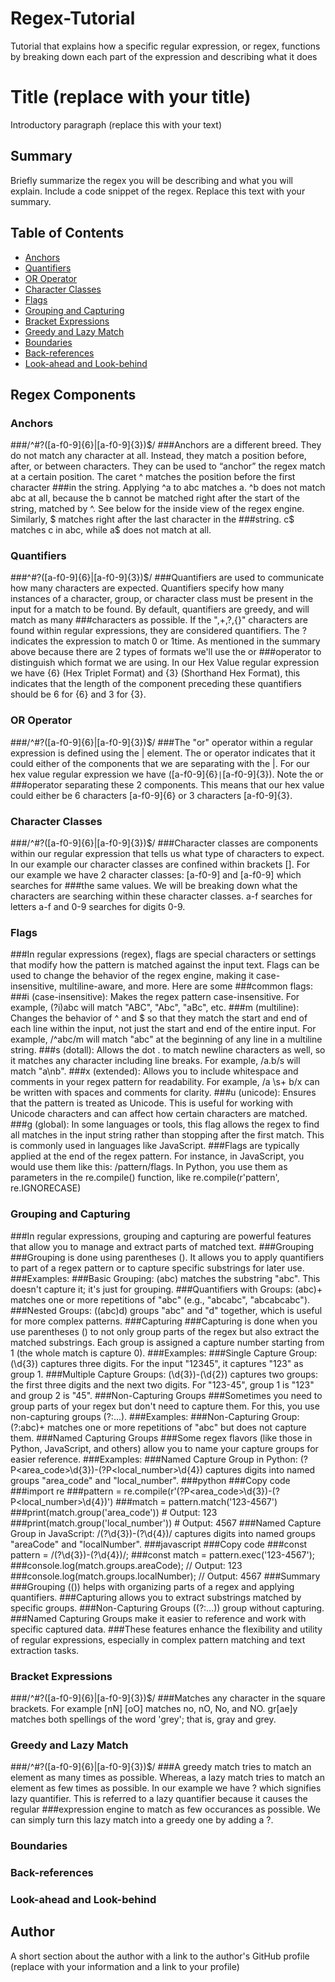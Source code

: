 # Regex-Tutorial
Tutorial that explains how a specific regular expression, or regex, functions by breaking down each part of the expression and describing what it does
# Title (replace with your title)

Introductory paragraph (replace this with your text)

## Summary

Briefly summarize the regex you will be describing and what you will explain. Include a code snippet of the regex. Replace this text with your summary.

## Table of Contents

- [Anchors](#anchors)
- [Quantifiers](#quantifiers)
- [OR Operator](#or-operator)
- [Character Classes](#character-classes)
- [Flags](#flags)
- [Grouping and Capturing](#grouping-and-capturing)
- [Bracket Expressions](#bracket-expressions)
- [Greedy and Lazy Match](#greedy-and-lazy-match)
- [Boundaries](#boundaries)
- [Back-references](#back-references)
- [Look-ahead and Look-behind](#look-ahead-and-look-behind)

## Regex Components

### Anchors
###/^#?([a-f0-9]{6}|[a-f0-9]{3})$/
###Anchors are a different breed. They do not match any character at all. Instead, they match a position before, after, or between characters. They can be used to “anchor” the regex match at a certain position. The caret ^ matches the position before the first character ###in the string. Applying ^a to abc matches a. ^b does not match abc at all, because the b cannot be matched right after the start of the string, matched by ^. See below for the inside view of the regex engine. Similarly, $ matches right after the last character in the ###string. c$ matches c in abc, while a$ does not match at all.

### Quantifiers
###^#?([a-f0-9]{6}|[a-f0-9]{3})$/
###Quantifiers are used to communicate how many characters are expected. Quantifiers specify how many instances of a character, group, or character class must be present in the input for a match to be found. By default, quantifiers are greedy, and will match as many ###characters as possible. If the ",+,?,{}" characters are found within regular expressions, they are considered quantifiers. The ? indicates the expression to match 0 or 1time. As mentioned in the summary above because there are 2 types of formats we'll use the or ###operator to distinguish which format we are using. In our Hex Value regular expression we have {6} (Hex Triplet Format) and {3} (Shorthand Hex Format), this indicates that the length of the component preceding these quantifiers should be 6 for {6} and 3 for {3}.
### OR Operator
###/^#?([a-f0-9]{6}|[a-f0-9]{3})$/
###The "or" operator within a regular expression is defined using the | element. The or operator indicates that it could either of the components that we are separating with the |. For our hex value regular expression we have ([a-f0-9]{6}``|``[a-f0-9]{3}). Note the or ###operator separating these 2 components. This means that our hex value could either be 6 characters [a-f0-9]{6} or 3 characters [a-f0-9]{3}.
### Character Classes
###/^#?([a-f0-9]{6}|[a-f0-9]{3})$/
###Character classes are components within our regular expression that tells us what type of characters to expect. In our example our character classes are confined within brackets []. For our example we have 2 character classes: [a-f0-9] and [a-f0-9] which searches for ###the same values. We will be breaking down what the characters are searching within these character classes. a-f searches for letters a-f and 0-9 searches for digits 0-9.
### Flags
###In regular expressions (regex), flags are special characters or settings that modify how the pattern is matched against the input text. Flags can be used to change the behavior of the regex engine, making it case-insensitive, multiline-aware, and more. Here are some ###common flags:
###i (case-insensitive): Makes the regex pattern case-insensitive. For example, (?i)abc will match "ABC", "Abc", "aBc", etc.
###m (multiline): Changes the behavior of ^ and $ so that they match the start and end of each line within the input, not just the start and end of the entire input. For example, /^abc/m will match "abc" at the beginning of any line in a multiline string.
###s (dotall): Allows the dot . to match newline characters as well, so it matches any character including line breaks. For example, /a.b/s will match "a\nb".
###x (extended): Allows you to include whitespace and comments in your regex pattern for readability. For example, /a \s+ b/x can be written with spaces and comments for clarity.
###u (unicode): Ensures that the pattern is treated as Unicode. This is useful for working with Unicode characters and can affect how certain characters are matched.
###g (global): In some languages or tools, this flag allows the regex to find all matches in the input string rather than stopping after the first match. This is commonly used in languages like JavaScript.
###Flags are typically applied at the end of the regex pattern. For instance, in JavaScript, you would use them like this: /pattern/flags. In Python, you use them as parameters in the re.compile() function, like re.compile(r'pattern', re.IGNORECASE)
### Grouping and Capturing
###In regular expressions, grouping and capturing are powerful features that allow you to manage and extract parts of matched text.
###Grouping
###Grouping is done using parentheses (). It allows you to apply quantifiers to part of a regex pattern or to capture specific substrings for later use.
###Examples:
###Basic Grouping: (abc) matches the substring "abc". This doesn't capture it; it's just for grouping.
###Quantifiers with Groups: (abc)+ matches one or more repetitions of "abc" (e.g., "abcabc", "abcabcabc").
###Nested Groups: ((abc)d) groups "abc" and "d" together, which is useful for more complex patterns.
###Capturing
###Capturing is done when you use parentheses () to not only group parts of the regex but also extract the matched substrings. Each group is assigned a capture number starting from 1 (the whole match is capture 0).
###Examples:
###Single Capture Group: (\d{3}) captures three digits. For the input "12345", it captures "123" as group 1.
###Multiple Capture Groups: (\d{3})-(\d{2}) captures two groups: the first three digits and the next two digits. For "123-45", group 1 is "123" and group 2 is "45".
###Non-Capturing Groups
###Sometimes you need to group parts of your regex but don't need to capture them. For this, you use non-capturing groups (?:...).
###Examples:
###Non-Capturing Group: (?:abc)+ matches one or more repetitions of "abc" but does not capture them.
###Named Capturing Groups
###Some regex flavors (like those in Python, JavaScript, and others) allow you to name your capture groups for easier reference.
###Examples:
###Named Capture Group in Python: (?P<area_code>\d{3})-(?P<local_number>\d{4}) captures digits into named groups "area_code" and "local_number".
###python
###Copy code
###import re
###pattern = re.compile(r'(?P<area_code>\d{3})-(?P<local_number>\d{4})')
###match = pattern.match('123-4567')
###print(match.group('area_code'))  # Output: 123
###print(match.group('local_number'))  # Output: 4567
###Named Capture Group in JavaScript: /(?<areaCode>\d{3})-(?<localNumber>\d{4})/ captures digits into named groups "areaCode" and "localNumber".
###javascript
###Copy code
###const pattern = /(?<areaCode>\d{3})-(?<localNumber>\d{4})/;
###const match = pattern.exec('123-4567');
###console.log(match.groups.areaCode);  // Output: 123
###console.log(match.groups.localNumber);  // Output: 4567
###Summary
###Grouping (()) helps with organizing parts of a regex and applying quantifiers.
###Capturing allows you to extract substrings matched by specific groups.
###Non-Capturing Groups ((?:...)) group without capturing.
###Named Capturing Groups make it easier to reference and work with specific captured data.
###These features enhance the flexibility and utility of regular expressions, especially in complex pattern matching and text extraction tasks.
### Bracket Expressions
###/^#?([a-f0-9]{6}|[a-f0-9]{3})$/
###Matches any character in the square brackets. For example [nN] [oO] matches no, nO, No, and NO. gr[ae]y matches both spellings of the word 'grey'; that is, gray and grey.

### Greedy and Lazy Match
###/^#?([a-f0-9]{6}|[a-f0-9]{3})$/
###A greedy match tries to match an element as many times as possible. Whereas, a lazy match tries to match an element as few times as possible. In our example we have ? which signifies lazy quantifier. This is referred to a lazy quantifier because it causes the regular ###expression engine to match as few occurances as possible. We can simply turn this lazy match into a greedy one by adding a ?.
### Boundaries

### Back-references

### Look-ahead and Look-behind

## Author

A short section about the author with a link to the author's GitHub profile (replace with your information and a link to your profile)
